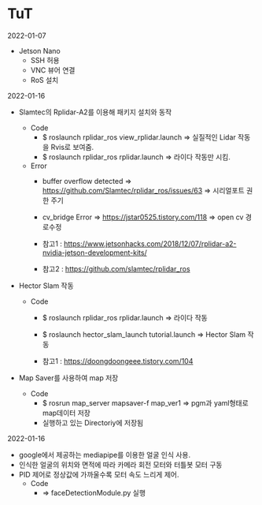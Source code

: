# TuT

2022-01-07

- Jetson Nano
  - SSH 허용
  - VNC 뷰어 연결
  - RoS 설치

2022-01-16

- Slamtec의 Rplidar-A2를 이용해 패키지 설치와 동작
    -  Code
        -  $ roslaunch rplidar_ros view_rplidar.launch => 실질적인 Lidar 작동을 Rvis로 보여줌.
        -  $ roslaunch rplidar_ros rplidar.launch => 라이다 작동만 시킴.
    - Error
        - buffer overflow detected => https://github.com/Slamtec/rplidar_ros/issues/63 => 시리얼포트 권한 주기
        - cv_bridge Error => https://jstar0525.tistory.com/118 => open cv 경로수정

        - 참고1 : https://www.jetsonhacks.com/2018/12/07/rplidar-a2-nvidia-jetson-development-kits/
        - 참고2 : https://github.com/slamtec/rplidar_ros

- Hector Slam 작동
    - Code
        - $ roslaunch rplidar_ros rplidar.launch => 라이다 작동
        - $ roslaunch hector_slam_launch tutorial.launch => Hector Slam 작동

        - 참고1 : https://doongdoongeee.tistory.com/104
 
- Map Saver를 사용하여 map 저장
    - Code
        - $ rosrun map_server mapsaver-f map_ver1 => pgm과 yaml형태로 map데이터 저장
        - 실행하고 있는 Directoriy에 저장됨
 
 2022-01-16
 
 - google에서 제공하는 mediapipe를 이용한 얼굴 인식 사용.
 - 인식한 얼굴의 위치와 면적에 따라 카메라 회전 모터와 터틀봇 모터 구동
 - PID 제어로 정상값에 가까울수록 모터 속도 느리게 제어.
    - Code
        - => faceDetectionModule.py 실행
 
 


